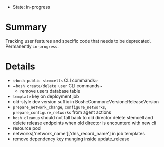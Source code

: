 - State: in-progress

# Summary

Tracking user features and specific code that needs to be deprecated. Permanently `in-progress`.

# Details

- ~`bosh public stemcells` CLI commands~
- ~`bosh create/delete user` CLI commands~
  - remove users database table
- `template` key on deployment job
- old-style dev version suffix in Bosh::Common::Version::ReleaseVersion
- `prepare_network_change`, `configure_networks`, `prepare_configure_networks` from agent actions
- `bosh cleanup` should not fall back to old director delete stemcell and delete release endpoints when old director is encounterd with new cli
- resource pool
- networks['network_name']['dns_record_name'] in job templates 
- remove dependency key munging inside update_release
